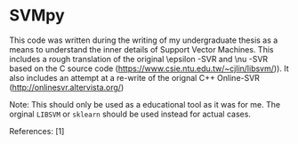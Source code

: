# SVMpy
This code was written during the writing of my undergraduate thesis as a means to understand the inner details of Support Vector Machines. This includes a rough translation of the original  \epsilon -SVR and \nu -SVR based on the C source code (https://www.csie.ntu.edu.tw/~cjlin/libsvm/)). It also includes an attempt at a re-write of the orignal C++ Online-SVR (http://onlinesvr.altervista.org/) 


Note: This should only be used as a educational tool as it was for me. The orginal `LIBSVM` or `sklearn`  should be used instead for actual cases.

References:
[1] 
